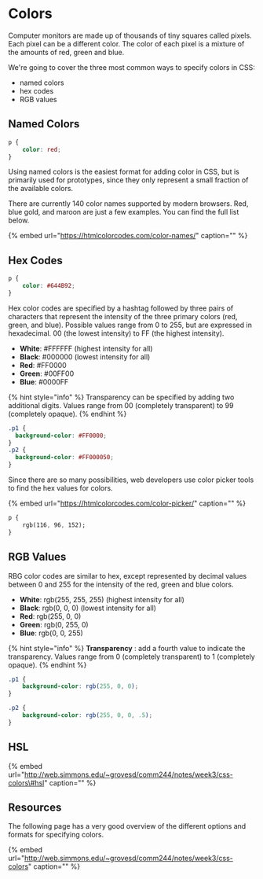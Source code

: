 # Colors

Computer monitors are made up of thousands of tiny squares called pixels. Each pixel can be a different color. The color of each pixel is a mixture of the amounts of red, green and blue.

We're going to cover the three most common ways to specify colors in CSS: 

* named colors
* hex codes
* RGB values

## Named Colors

```css
p {
    color: red;
}
```

Using named colors is the easiest format for adding color in CSS, but is primarily used for prototypes, since they only represent a small fraction of the available colors.

There are currently 140 color names supported by modern browsers. Red, blue gold, and maroon are just a few examples. You can find the full list below.

{% embed url="https://htmlcolorcodes.com/color-names/" caption="" %}

## Hex Codes

```css
p {
    color: #644B92;
}
```

Hex color codes are specified by a hashtag followed by three pairs of characters that represent the intensity of the three primary colors \(red, green, and blue\). Possible values range from 0 to 255, but are expressed in hexadecimal. 00 \(the lowest intensity\) to FF \(the highest intensity\).

* **White**: \#FFFFFF \(highest intensity for all\)
* **Black**: \#000000 \(lowest intensity for all\)
* **Red**: \#FF0000
* **Green**: \#00FF00
* **Blue**: \#0000FF

{% hint style="info" %}
Transparency can be specified by adding two additional digits. Values range from 00 \(completely transparent\) to 99 \(completely opaque\).
{% endhint %}

```css
.p1 {
  background-color: #FF0000;
}
.p2 {
  background-color: #FF000050;
}
```

Since there are so many possibilities, web developers use color picker tools to find the hex values for colors.

{% embed url="https://htmlcolorcodes.com/color-picker/" caption="" %}

```css
p {
    rgb(116, 96, 152);
}
```

## RGB Values

RBG color codes are similar to hex, except represented by decimal values between 0 and 255 for the intensity of the red, green and blue colors.

* **White**: rgb\(255, 255, 255\) \(highest intensity for all\)
* **Black**: rgb\(0, 0, 0\) \(lowest intensity for all\)
* **Red**:  rgb\(255, 0, 0\)
* **Green**: rgb\(0, 255, 0\)
* **Blue**: rgb\(0, 0, 255\)

{% hint style="info" %}
**Transparency** : add a fourth value to indicate the transparency. Values range from 0 \(completely transparent\) to 1 \(completely opaque\).
{% endhint %}

```css
.p1 {
    background-color: rgb(255, 0, 0);
}

.p2 {
    background-color: rgb(255, 0, 0, .5);
}
```

## HSL

{% embed url="http://web.simmons.edu/~grovesd/comm244/notes/week3/css-colors\#hsl" caption="" %}

## Resources

The following page has a very good overview of the different options and formats for specifying colors.

{% embed url="http://web.simmons.edu/~grovesd/comm244/notes/week3/css-colors" caption="" %}

